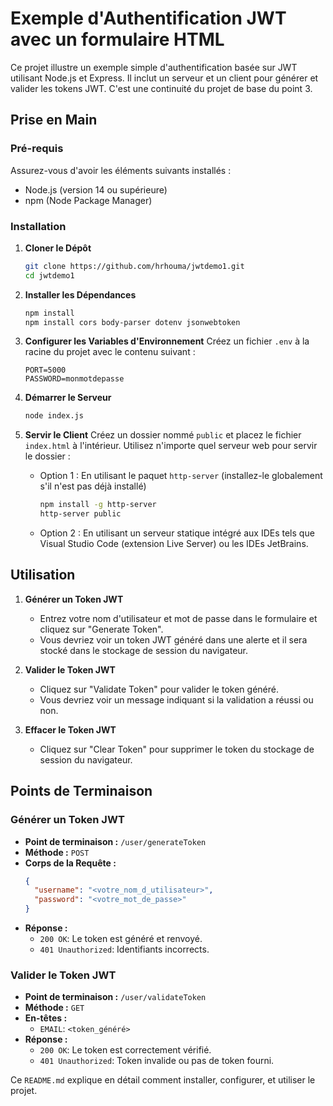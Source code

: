 # Exemple d'Authentification JWT avec un formulaire HTML

Ce projet illustre un exemple simple d'authentification basée sur JWT utilisant Node.js et Express. Il inclut un serveur et un client pour générer et valider les tokens JWT. C'est une continuité du projet de base du point 3.

## Prise en Main

### Pré-requis
Assurez-vous d'avoir les éléments suivants installés :
- Node.js (version 14 ou supérieure)
- npm (Node Package Manager)

### Installation
1. **Cloner le Dépôt**
   ```bash
   git clone https://github.com/hrhouma/jwtdemo1.git
   cd jwtdemo1
   ```

2. **Installer les Dépendances**
   ```bash
   npm install
   npm install cors body-parser dotenv jsonwebtoken
   ```

3. **Configurer les Variables d'Environnement**
   Créez un fichier `.env` à la racine du projet avec le contenu suivant :
   ```plaintext
   PORT=5000
   PASSWORD=monmotdepasse
   ```

4. **Démarrer le Serveur**
   ```bash
   node index.js
   ```

5. **Servir le Client**
   Créez un dossier nommé `public` et placez le fichier `index.html` à l'intérieur. Utilisez n'importe quel serveur web pour servir le dossier :
   - Option 1 : En utilisant le paquet `http-server` (installez-le globalement s'il n'est pas déjà installé)
     ```bash
     npm install -g http-server
     http-server public
     ```
   - Option 2 : En utilisant un serveur statique intégré aux IDEs tels que Visual Studio Code (extension Live Server) ou les IDEs JetBrains.

## Utilisation
1. **Générer un Token JWT**
   - Entrez votre nom d'utilisateur et mot de passe dans le formulaire et cliquez sur "Generate Token".
   - Vous devriez voir un token JWT généré dans une alerte et il sera stocké dans le stockage de session du navigateur.

2. **Valider le Token JWT**
   - Cliquez sur "Validate Token" pour valider le token généré.
   - Vous devriez voir un message indiquant si la validation a réussi ou non.

3. **Effacer le Token JWT**
   - Cliquez sur "Clear Token" pour supprimer le token du stockage de session du navigateur.

## Points de Terminaison
### Générer un Token JWT
- **Point de terminaison :** `/user/generateToken`
- **Méthode :** `POST`
- **Corps de la Requête :**
  ```json
  {
    "username": "<votre_nom_d_utilisateur>",
    "password": "<votre_mot_de_passe>"
  }
  ```
- **Réponse :**
  - `200 OK`: Le token est généré et renvoyé.
  - `401 Unauthorized`: Identifiants incorrects.

### Valider le Token JWT
- **Point de terminaison :** `/user/validateToken`
- **Méthode :** `GET`
- **En-têtes :**
  - `EMAIL`: `<token_généré>`
- **Réponse :**
  - `200 OK`: Le token est correctement vérifié.
  - `401 Unauthorized`: Token invalide ou pas de token fourni.

Ce `README.md` explique en détail comment installer, configurer, et utiliser le projet.
